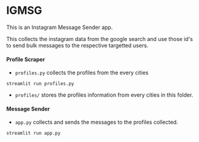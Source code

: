 # IGMSG

This is an Instagram Message Sender app.

This collects the instagram data from the google search and use those id's to send bulk messages to the respective targetted users.

#### Profile Scraper

- `profiles.py` collects the profiles from the every cities

```
streamlit run profiles.py
```
- `profiles/` stores the profiles information from every cities in this folder.

#### Message Sender

- `app.py` collects and sends the messages to the profiles collected.

```
streamlit run app.py
```
